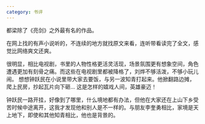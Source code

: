 ```yaml
---
category: 书评
---
```


都梁除了《亮剑》之外最有名的作品。

在网上找的有声小说听的，不连续的地方就找原文来看，连听带看读完了全文，感觉比网络爽文还爽。

很明显，相比电视剧，书里的人物性格更活灵活现，场景氛围更有想象空间，角色遭遇更加有刻骨之痛。而这些在电视剧里都被降格了，刘烨不够活泼，不够小玩儿闹。
想想钟跃民在小说里带大家去要饭，与另一波知青打起来。他掀翻路边摊，爬上民房，抄起瓦片向下砸... 这是怎样的嬉戏人间，英雄豪迈！

钟跃民一路开挂，好像到了哪里，什么境地都有办法，但他在大家还在上山下乡受苦时候中途离开，这我才发现他和别人是不一样的。与朋友李奎勇相比，家境是天上地下，即使和其他知青相比，他也是背景的。



